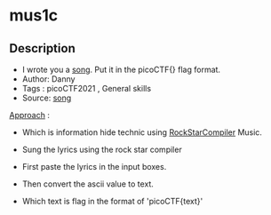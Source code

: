 # mus1c

## Description
- I wrote you a [song](./lyrics.txt). Put it in the picoCTF{} flag format.
- Author: Danny
- Tags  : picoCTF2021 , General skills
- Source: [song](./lyrics.txt)

<ins>Approach</ins> :
- Which is information hide technic using [RockStarCompiler](https://codewithrockstar.com/online) Music.
- Sung the lyrics using the rock star compiler

- First paste the lyrics in the input boxes. 


- Then convert the ascii value to text.
- Which text is flag in the format of 'picoCTF{text}' 
